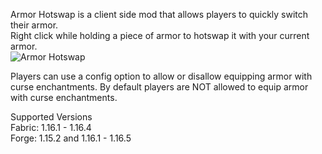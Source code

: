 Armor Hotswap is a client side mod that allows players to quickly switch their armor.  
Right click while holding a piece of armor to hotswap it with your current armor.  
![Armor Hotswap](https://media.giphy.com/media/vKDDp1dh0fTNdMtLEM/giphy.gif)

Players can use a config option to allow or disallow equipping armor with curse enchantments.
By default players are NOT allowed to equip armor with curse enchantments.

Supported Versions  
Fabric: 1.16.1 - 1.16.4  
Forge: 1.15.2 and 1.16.1 - 1.16.5  
